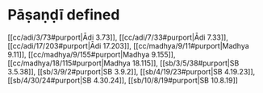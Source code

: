 # Pāṣaṇḍī defined

[[cc/adi/3/73#purport|Ādi 3.73]], [[cc/adi/7/33#purport|Ādi 7.33]], [[cc/adi/17/203#purport|Ādi 17.203]], [[cc/madhya/9/11#purport|Madhya 9.11]], [[cc/madhya/9/155#purport|Madhya 9.155]], [[cc/madhya/18/115#purport|Madhya 18.115]], [[sb/3/5/38#purport|SB 3.5.38]], [[sb/3/9/2#purport|SB 3.9.2]], [[sb/4/19/23#purport|SB 4.19.23]], [[sb/4/30/24#purport|SB 4.30.24]], [[sb/10/8/19#purport|SB 10.8.19]]

